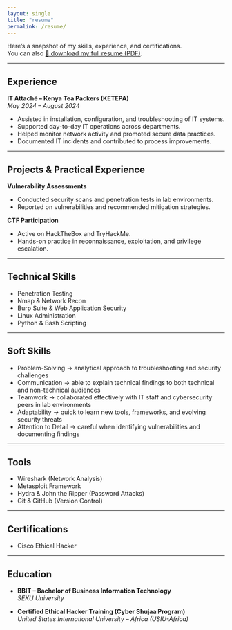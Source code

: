 ```yaml
---
layout: single
title: "resume"
permalink: /resume/
---
```


Here’s a snapshot of my skills, experience, and certifications.  
You can also [📄 download my full resume (PDF)](/assets/DJIBRIL_GATHONI_CV.pdf).  

---
##  Experience  
**IT Attaché – Kenya Tea Packers (KETEPA)**  
*May 2024 – August 2024*  
- Assisted in installation, configuration, and troubleshooting of IT systems.  
- Supported day-to-day IT operations across departments.  
- Helped monitor network activity and promoted secure data practices.  
- Documented IT incidents and contributed to process improvements.  

---

##  Projects & Practical Experience  

**Vulnerability Assessments**  
- Conducted security scans and penetration tests in lab environments.  
- Reported on vulnerabilities and recommended mitigation strategies.  

**CTF Participation**  
- Active on HackTheBox and TryHackMe.  
- Hands-on practice in reconnaissance, exploitation, and privilege escalation.

---

## Technical Skills  
- Penetration Testing  
- Nmap & Network Recon  
- Burp Suite & Web Application Security  
- Linux Administration  
- Python & Bash Scripting  

---

##  Soft Skills  
- Problem-Solving → analytical approach to troubleshooting and security challenges  
- Communication → able to explain technical findings to both technical and non-technical audiences  
- Teamwork → collaborated effectively with IT staff and cybersecurity peers in lab environments  
- Adaptability → quick to learn new tools, frameworks, and evolving security threats  
- Attention to Detail → careful when identifying vulnerabilities and documenting findings  

---

##  Tools  
- Wireshark (Network Analysis)  
- Metasploit Framework  
- Hydra & John the Ripper (Password Attacks)  
- Git & GitHub (Version Control)  

---

##  Certifications  
- Cisco Ethical Hacker  

---

## Education  
- **BBIT – Bachelor of Business Information Technology**  
  *SEKU University*  

- **Certified Ethical Hacker Training (Cyber Shujaa Program)**  
  *United States International University – Africa (USIU-Africa)*  

